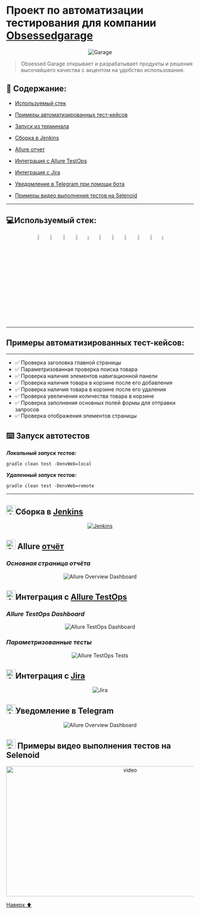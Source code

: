 # Проект по автоматизации тестирования для компании [Obsessedgarage](https://www.obsessedgarage.com/)

<p align="center">  
<img alt="Garage" src="/media/screenshots/OG.jpeg">


> Obsessed Garage открывает и разрабатывает продукты и решения высочайшего качества с акцентом на удобство использования.

<a name="наверх"></a>

## :scroll: Содержание:
* <a href="#tools">Используемый стек</a>
* <a href="#cases">Примеры автоматизированных тест-кейсов</a>
* <a href="#console">Запуск из терминала</a>
* <a href="#jenkins">Сборка в Jenkins</a>
* <a href="#allure">Allure отчет</a>
* <a href="#allure-testops">Интеграция с Allure TestOps</a>
* <a href="#jira">Интеграция с Jira</a>

* <a href="#telegram">Уведомление в Telegram при помощи бота</a>

* <a href="#video">Примеры видео выполнения тестов на Selenoid</a>

____
<a id="tools"></a>
## :computer:<a name="Используемый стек">**Используемый стек:**</a>

<p align="center">
<a href="https://www.java.com/"><img width="6%" title="Java" src="media/logo/Java.svg"></a>
<a href="https://selenide.org/"><img width="6%" title="Selenide" src="media/logo/Selenide.svg"></a>
<a href="https://aerokube.com/selenoid/"><img width="6%" title="Selenoid" src="media/logo/Selenoid.svg"></a>
<a href="https://github.com/allure-framework/allure2"><img width="6%" title="Allure Report" src="media/logo/Allure.svg"></a>
<a href="https://qameta.io/"><img width="5%" title="Allure TestOps" src="media/logo/Allure_TO.svg"></a>
<a href="https://gradle.org/"><img width="6%" title="Gradle" src="media/logo/Gradle.svg"></a>
<a href="https://junit.org/junit5/"><img width="6%" title="JUnit5" src="media/logo/Junit5.svg"></a>
<a href="https://github.com/"><img width="6%" title="GitHub" src="media/logo/GitHub.svg"></a>
<a href="https://www.jenkins.io/"><img width="6%" title="Jenkins" src="media/logo/Jenkins.svg"></a>
<a href="https://web.telegram.org/a/"><img width="6%" title="Telegram" src="media/logo/Telegram.svg"></a>
<a href="https://www.atlassian.com/ru/software/jira/"><img width="5%" title="Jira" src="media/logo/Jira.svg"></a>
</p>

____
<a id="cases"></a>
## <a name="Примеры автоматизированных тест-кейсов">**Примеры автоматизированных тест-кейсов:**</a>
____
- :white_check_mark: Проверка заголовка главной страницы
- :white_check_mark: Параметризованная проверка поиска товара
- :white_check_mark: Проверка наличия элементов навигационной панели
- :white_check_mark: Проверка наличия товара в корзине после его добавления
- :white_check_mark: Проверка наличия товара в корзине после его удаления
- :white_check_mark: Проверка увеличения количества товара в корзине 
- :white_check_mark: Проверка заполнения основных полей формы для отправки запросов
- :white_check_mark: Проверка отображения элементов страницы





<a id="console"></a>
## :keyboard: Запуск автотестов

***Локальный запуск тестов:***
```
gradle clean test -DenvWeb=local
```
***Удаленный запуск тестов:***
```
gradle clean test -DenvWeb=remote
```
____
<a id="jenkins"></a>
## <img alt="Jenkins" height="25" src="media/logo/Jenkins.svg" width="25"/></a><a name="Сборка"></a>Сборка в [Jenkins](https://jenkins.autotests.cloud/job/garage_UI_project/)</a>
<p align="center">  
<a href="https://jenkins.autotests.cloud/job/garage_UI_project/"><img src="media/screenshots/Jenkins.png" alt="Jenkins"/></a>  
</p>

<a id="allure"></a>
## <img src="media/logo/Allure.svg" width="25" height="25"  alt="Allure"/></a> Allure <a target="_blank" href="https://jenkins.autotests.cloud/job/garage_UI_project/allure/">отчёт</a>

### *Основная страница отчёта*

<p align="center">  
<img title="Allure Overview Dashboard" src="media/screenshots/AllureRep.png">  
</p>  

<a id="allure-testops"></a>
## <img src="media/logo/Allure_TO.svg" width="25" height="25"  alt="Allure"/></a>Интеграция с <a target="_blank" href="https://allure.autotests.cloud/project/4020/dashboards">Allure TestOps</a>
### *Allure TestOps Dashboard*

<p align="center">  
<img title="Allure TestOps Dashboard" src="media/screenshots/AllureTO.png">  
</p>  

### *Параметризованные тесты*


<p align="center">  
<img title="Allure TestOps Tests" src="media/screenshots/AllurePar.png">  
</p>

<a id="jira"></a>
## <img src="media/logo/Jira.svg" width="25" height="25"  alt="Allure"/></a>Интеграция с <a target="_blank" href="https://jira.autotests.cloud/browse/HOMEWORK-1098">Jira</a>

<p align="center">  
<img title="Jira" src="media/screenshots/Jira.png">  
</p>

<a id="telegram"></a>
## <img src="media/logo/Telegram.svg" width="25" height="25"  alt="Allure"/></a>Уведомление в Telegram 

<p align="center">  
<img title="Allure Overview Dashboard" src="media/screenshots/TG.png">  
</p>

<a id="video"></a>
## <img src="media/logo/Selenoid.svg" width="25" height="25"  alt="Selenoid"/></a> Примеры видео выполнения тестов на Selenoid


<p align="center"> 
<img title="Selenoid Video" src="media/video/Video.gif" width="650" height="350"  alt="video">  

[Наверх ⬆](#наверх)

